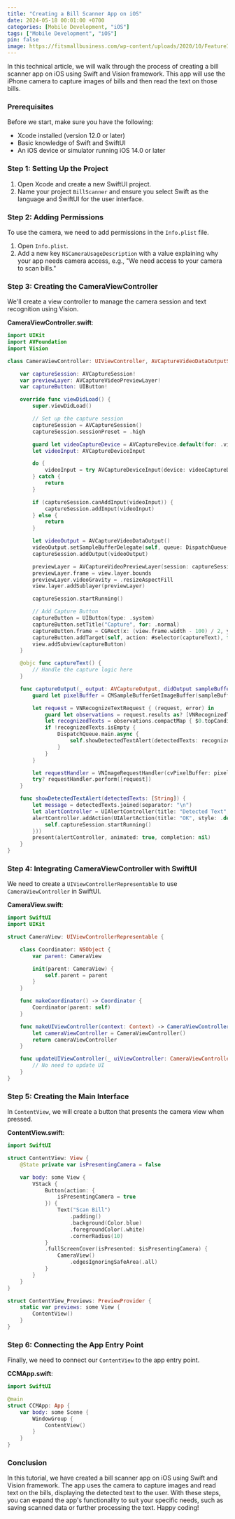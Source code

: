 ```yaml
---
title: "Creating a Bill Scanner App on iOS"
date: 2024-05-18 00:01:00 +0700
categories: [Mobile Development, "iOS"]
tags: ["Mobile Development", "iOS"]
pin: false
image: https://fitsmallbusiness.com/wp-content/uploads/2020/10/FeatureImage_receipt-scanner-app.jpg
---
```


In this technical article, we will walk through the process of creating a bill scanner app on iOS using Swift and Vision framework. This app will use the iPhone camera to capture images of bills and then read the text on those bills.

### Prerequisites

Before we start, make sure you have the following:
- Xcode installed (version 12.0 or later)
- Basic knowledge of Swift and SwiftUI
- An iOS device or simulator running iOS 14.0 or later

### Step 1: Setting Up the Project

1. Open Xcode and create a new SwiftUI project.
2. Name your project `BillScanner` and ensure you select Swift as the language and SwiftUI for the user interface.

### Step 2: Adding Permissions

To use the camera, we need to add permissions in the `Info.plist` file.

1. Open `Info.plist`.
2. Add a new key `NSCameraUsageDescription` with a value explaining why your app needs camera access, e.g., "We need access to your camera to scan bills."

### Step 3: Creating the CameraViewController

We'll create a view controller to manage the camera session and text recognition using Vision.

**CameraViewController.swift**:

```swift
import UIKit
import AVFoundation
import Vision

class CameraViewController: UIViewController, AVCaptureVideoDataOutputSampleBufferDelegate {

    var captureSession: AVCaptureSession!
    var previewLayer: AVCaptureVideoPreviewLayer!
    var captureButton: UIButton!

    override func viewDidLoad() {
        super.viewDidLoad()

        // Set up the capture session
        captureSession = AVCaptureSession()
        captureSession.sessionPreset = .high

        guard let videoCaptureDevice = AVCaptureDevice.default(for: .video) else { return }
        let videoInput: AVCaptureDeviceInput

        do {
            videoInput = try AVCaptureDeviceInput(device: videoCaptureDevice)
        } catch {
            return
        }

        if (captureSession.canAddInput(videoInput)) {
            captureSession.addInput(videoInput)
        } else {
            return
        }

        let videoOutput = AVCaptureVideoDataOutput()
        videoOutput.setSampleBufferDelegate(self, queue: DispatchQueue(label: "videoQueue"))
        captureSession.addOutput(videoOutput)

        previewLayer = AVCaptureVideoPreviewLayer(session: captureSession)
        previewLayer.frame = view.layer.bounds
        previewLayer.videoGravity = .resizeAspectFill
        view.layer.addSublayer(previewLayer)

        captureSession.startRunning()

        // Add Capture Button
        captureButton = UIButton(type: .system)
        captureButton.setTitle("Capture", for: .normal)
        captureButton.frame = CGRect(x: (view.frame.width - 100) / 2, y: view.frame.height - 100, width: 100, height: 50)
        captureButton.addTarget(self, action: #selector(captureText), for: .touchUpInside)
        view.addSubview(captureButton)
    }

    @objc func captureText() {
        // Handle the capture logic here
    }

    func captureOutput(_ output: AVCaptureOutput, didOutput sampleBuffer: CMSampleBuffer, from connection: AVCaptureConnection) {
        guard let pixelBuffer = CMSampleBufferGetImageBuffer(sampleBuffer) else { return }

        let request = VNRecognizeTextRequest { (request, error) in
            guard let observations = request.results as? [VNRecognizedTextObservation] else { return }
            let recognizedTexts = observations.compactMap { $0.topCandidates(1).first?.string }
            if !recognizedTexts.isEmpty {
                DispatchQueue.main.async {
                    self.showDetectedTextAlert(detectedTexts: recognizedTexts)
                }
            }
        }

        let requestHandler = VNImageRequestHandler(cvPixelBuffer: pixelBuffer, options: [:])
        try? requestHandler.perform([request])
    }

    func showDetectedTextAlert(detectedTexts: [String]) {
        let message = detectedTexts.joined(separator: "\n")
        let alertController = UIAlertController(title: "Detected Text", message: message, preferredStyle: .alert)
        alertController.addAction(UIAlertAction(title: "OK", style: .default, handler: { _ in
            self.captureSession.startRunning()
        }))
        present(alertController, animated: true, completion: nil)
    }
}
```

### Step 4: Integrating CameraViewController with SwiftUI

We need to create a `UIViewControllerRepresentable` to use `CameraViewController` in SwiftUI.

**CameraView.swift**:

```swift
import SwiftUI
import UIKit

struct CameraView: UIViewControllerRepresentable {

    class Coordinator: NSObject {
        var parent: CameraView

        init(parent: CameraView) {
            self.parent = parent
        }
    }

    func makeCoordinator() -> Coordinator {
        Coordinator(parent: self)
    }

    func makeUIViewController(context: Context) -> CameraViewController {
        let cameraViewController = CameraViewController()
        return cameraViewController
    }

    func updateUIViewController(_ uiViewController: CameraViewController, context: Context) {
        // No need to update UI
    }
}
```

### Step 5: Creating the Main Interface

In `ContentView`, we will create a button that presents the camera view when pressed.

**ContentView.swift**:

```swift
import SwiftUI

struct ContentView: View {
    @State private var isPresentingCamera = false

    var body: some View {
        VStack {
            Button(action: {
                isPresentingCamera = true
            }) {
                Text("Scan Bill")
                    .padding()
                    .background(Color.blue)
                    .foregroundColor(.white)
                    .cornerRadius(10)
            }
            .fullScreenCover(isPresented: $isPresentingCamera) {
                CameraView()
                    .edgesIgnoringSafeArea(.all)
            }
        }
    }
}

struct ContentView_Previews: PreviewProvider {
    static var previews: some View {
        ContentView()
    }
}
```

### Step 6: Connecting the App Entry Point

Finally, we need to connect our `ContentView` to the app entry point.

**CCMApp.swift**:

```swift
import SwiftUI

@main
struct CCMApp: App {
    var body: some Scene {
        WindowGroup {
            ContentView()
        }
    }
}
```

### Conclusion

In this tutorial, we have created a bill scanner app on iOS using Swift and Vision framework. The app uses the camera to capture images and read text on the bills, displaying the detected text to the user. With these steps, you can expand the app's functionality to suit your specific needs, such as saving scanned data or further processing the text. Happy coding!

